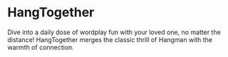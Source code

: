 # HangTogether
 Dive into a daily dose of wordplay fun with your loved one, no matter the distance! HangTogether merges the classic thrill of Hangman with the warmth of connection. 
